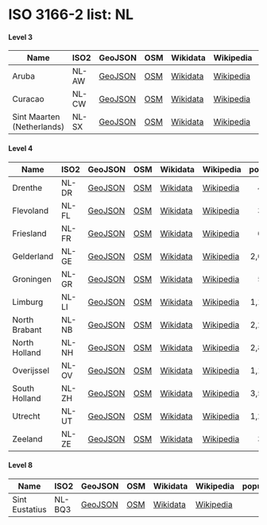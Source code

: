 # ISO 3166-2 list: NL


#### Level 3
Name | ISO2 | GeoJSON | OSM | Wikidata | Wikipedia | population 
--- | --- | --- | --- | --- | --- | --: 
Aruba | NL-AW | [GeoJSON](../../geojson/high/iso2/NL/NL-AW.geojson) | [OSM](https://www.openstreetmap.org/relation/1231749) | [Wikidata](https://www.wikidata.org/wiki/Q21203) | [Wikipedia](http://en.wikipedia.org/wiki/en%3AAruba) | 112,309
Curacao | NL-CW | [GeoJSON](../../geojson/high/iso2/NL/NL-CW.geojson) | [OSM](https://www.openstreetmap.org/relation/1216719) | [Wikidata](https://www.wikidata.org/wiki/Q25279) | [Wikipedia](http://en.wikipedia.org/wiki/nl%3ACura%C3%A7ao) | 160,337
Sint Maarten (Netherlands) | NL-SX | [GeoJSON](../../geojson/high/iso2/NL/NL-SX.geojson) | [OSM](https://www.openstreetmap.org/relation/1231790) | [Wikidata](https://www.wikidata.org/wiki/Q26273) | [Wikipedia](http://en.wikipedia.org/wiki/nl%3ASint%20Maarten%20%28land%29) | 37,132


#### Level 4
Name | ISO2 | GeoJSON | OSM | Wikidata | Wikipedia | population 
--- | --- | --- | --- | --- | --- | --: 
Drenthe | NL-DR | [GeoJSON](../../geojson/high/iso2/NL/NL-DR.geojson) | [OSM](https://www.openstreetmap.org/relation/47540) | [Wikidata](https://www.wikidata.org/wiki/Q772) | [Wikipedia](http://en.wikipedia.org/wiki/nl%3ADrenthe) | 491,792
Flevoland | NL-FL | [GeoJSON](../../geojson/high/iso2/NL/NL-FL.geojson) | [OSM](https://www.openstreetmap.org/relation/47407) | [Wikidata](https://www.wikidata.org/wiki/Q707) | [Wikipedia](http://en.wikipedia.org/wiki/nl%3AFlevoland) | 399,893
Friesland | NL-FR | [GeoJSON](../../geojson/high/iso2/NL/NL-FR.geojson) | [OSM](https://www.openstreetmap.org/relation/47381) | [Wikidata](https://www.wikidata.org/wiki/Q770) | [Wikipedia](http://en.wikipedia.org/wiki/nl%3AFriesland) | 646,317
Gelderland | NL-GE | [GeoJSON](../../geojson/high/iso2/NL/NL-GE.geojson) | [OSM](https://www.openstreetmap.org/relation/47554) | [Wikidata](https://www.wikidata.org/wiki/Q775) | [Wikipedia](http://en.wikipedia.org/wiki/nl%3AGelderland) | 2,019,692
Groningen | NL-GR | [GeoJSON](../../geojson/high/iso2/NL/NL-GR.geojson) | [OSM](https://www.openstreetmap.org/relation/47826) | [Wikidata](https://www.wikidata.org/wiki/Q752) | [Wikipedia](http://en.wikipedia.org/wiki/nl%3AGroningen%20%28provincie%29) | 582,728
Limburg | NL-LI | [GeoJSON](../../geojson/high/iso2/NL/NL-LI.geojson) | [OSM](https://www.openstreetmap.org/relation/47793) | [Wikidata](https://www.wikidata.org/wiki/Q1093) | [Wikipedia](http://en.wikipedia.org/wiki/nl%3ALimburg%20%28Nederland%29) | 1,120,006
North Brabant | NL-NB | [GeoJSON](../../geojson/high/iso2/NL/NL-NB.geojson) | [OSM](https://www.openstreetmap.org/relation/47696) | [Wikidata](https://www.wikidata.org/wiki/Q1101) | [Wikipedia](http://en.wikipedia.org/wiki/nl%3ANoord-Brabant) | 2,256,848
North Holland | NL-NH | [GeoJSON](../../geojson/high/iso2/NL/NL-NH.geojson) | [OSM](https://www.openstreetmap.org/relation/47654) | [Wikidata](https://www.wikidata.org/wiki/Q701) | [Wikipedia](http://en.wikipedia.org/wiki/nl%3ANoord-Holland) | 2,813,466
Overijssel | NL-OV | [GeoJSON](../../geojson/high/iso2/NL/NL-OV.geojson) | [OSM](https://www.openstreetmap.org/relation/47608) | [Wikidata](https://www.wikidata.org/wiki/Q773) | [Wikipedia](http://en.wikipedia.org/wiki/nl%3AOverijssel) | 1,142,360
South Holland | NL-ZH | [GeoJSON](../../geojson/high/iso2/NL/NL-ZH.geojson) | [OSM](https://www.openstreetmap.org/relation/47772) | [Wikidata](https://www.wikidata.org/wiki/Q694) | [Wikipedia](http://en.wikipedia.org/wiki/nl%3AZuid-Holland) | 3,577,032
Utrecht | NL-UT | [GeoJSON](../../geojson/high/iso2/NL/NL-UT.geojson) | [OSM](https://www.openstreetmap.org/relation/47667) | [Wikidata](https://www.wikidata.org/wiki/Q776) | [Wikipedia](http://en.wikipedia.org/wiki/nl%3AUtrecht%20%28provincie%29) | 1,253,672
Zeeland | NL-ZE | [GeoJSON](../../geojson/high/iso2/NL/NL-ZE.geojson) | [OSM](https://www.openstreetmap.org/relation/47806) | [Wikidata](https://www.wikidata.org/wiki/Q705) | [Wikipedia](http://en.wikipedia.org/wiki/nl%3AZeeland%20%28provincie%29) | 380,726


#### Level 8
Name | ISO2 | GeoJSON | OSM | Wikidata | Wikipedia | population 
--- | --- | --- | --- | --- | --- | --: 
Sint Eustatius | NL-BQ3 | [GeoJSON](../../geojson/high/iso2/NL/NL-BQ3.geojson) | [OSM](https://www.openstreetmap.org/relation/2324452) | [Wikidata](https://www.wikidata.org/wiki/Q26180) | [Wikipedia](http://en.wikipedia.org/wiki/nl%3ASint%20Eustatius) | 
